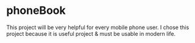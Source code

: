# phoneBook
This project will be very helpful for every mobile phone user. I chose this project because it is useful project &amp; must be usable in modern life. 
